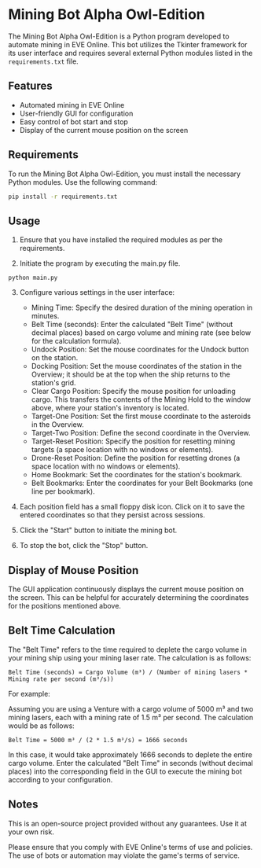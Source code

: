 # Mining Bot Alpha Owl-Edition

The Mining Bot Alpha Owl-Edition is a Python program developed to automate mining in EVE Online. This bot utilizes the Tkinter framework for its user interface and requires several external Python modules listed in the `requirements.txt` file.

## Features

- Automated mining in EVE Online
- User-friendly GUI for configuration
- Easy control of bot start and stop
- Display of the current mouse position on the screen

## Requirements

To run the Mining Bot Alpha Owl-Edition, you must install the necessary Python modules. Use the following command:

```bash
pip install -r requirements.txt
```

## Usage

1. Ensure that you have installed the required modules as per the requirements.

2. Initiate the program by executing the main.py file.
```
python main.py
```
3. Configure various settings in the user interface:

   - Mining Time: Specify the desired duration of the mining operation in minutes.
   - Belt Time (seconds): Enter the calculated "Belt Time" (without decimal places) based on cargo volume and mining rate (see below for the calculation formula).
   - Undock Position: Set the mouse coordinates for the Undock button on the station.
   - Docking Position: Set the mouse coordinates of the station in the Overview; it should be at the top when the ship returns to the station's grid.
   - Clear Cargo Position: Specify the mouse position for unloading cargo. This transfers the contents of the Mining Hold to the window above, where your station's inventory is located.
   - Target-One Position: Set the first mouse coordinate to the asteroids in the Overview.
   - Target-Two Position: Define the second coordinate in the Overview.
   - Target-Reset Position: Specify the position for resetting mining targets (a space location with no windows or elements).
   - Drone-Reset Position: Define the position for resetting drones (a space location with no windows or elements).
   - Home Bookmark: Set the coordinates for the station's bookmark.
   - Belt Bookmarks: Enter the coordinates for your Belt Bookmarks (one line per bookmark).

4. Each position field has a small floppy disk icon. Click on it to save the entered coordinates so that they persist across sessions.
   
5. Click the "Start" button to initiate the mining bot.
   
6. To stop the bot, click the "Stop" button.

## Display of Mouse Position
The GUI application continuously displays the current mouse position on the screen. This can be helpful for accurately determining the coordinates for the positions mentioned above.

## Belt Time Calculation
The "Belt Time" refers to the time required to deplete the cargo volume in your mining ship using your mining laser rate. The calculation is as follows:
```
Belt Time (seconds) = Cargo Volume (m³) / (Number of mining lasers * Mining rate per second (m³/s))
```
For example:

Assuming you are using a Venture with a cargo volume of 5000 m³ and two mining lasers, each with a mining rate of 1.5 m³ per second. The calculation would be as follows:
```
Belt Time = 5000 m³ / (2 * 1.5 m³/s) = 1666 seconds
```
In this case, it would take approximately 1666 seconds to deplete the entire cargo volume. Enter the calculated "Belt Time" in seconds (without decimal places) into the corresponding field in the GUI to execute the mining bot according to your configuration.

## Notes
This is an open-source project provided without any guarantees. Use it at your own risk.

Please ensure that you comply with EVE Online's terms of use and policies. The use of bots or automation may violate the game's terms of service.
